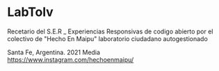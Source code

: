 # LabTolv
Recetario del S.E.R _ Experiencias Responsivas de codigo abierto
por el colectivo de "Hecho En Maipu"
laboratorio ciudadano autogestionado



Santa Fe, Argentina. 2021
Media https://www.instagram.com/hechoenmaipu/
